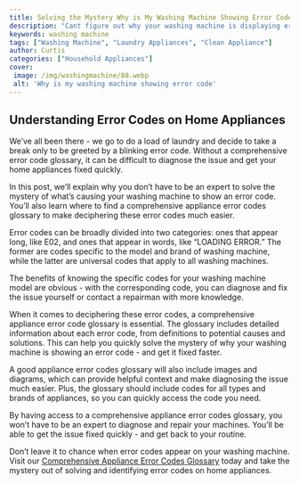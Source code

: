 ```yaml
---
title: Solving the Mystery Why is My Washing Machine Showing Error Code
description: "Cant figure out why your washing machine is displaying error codes Get all the answers you need in this blog post to restore your appliance back to working order"
keywords: washing machine
tags: ["Washing Machine", "Laundry Appliances", "Clean Appliance"]
author: Curtis
categories: ["Household Appliances"]
cover: 
 image: /img/washingmachine/88.webp
 alt: 'Why is my washing machine showing error code'
---
```

## Understanding Error Codes on Home Appliances
We’ve all been there - we go to do a load of laundry and decide to take a break only to be greeted by a blinking error code. Without a comprehensive error code glossary, it can be difficult to diagnose the issue and get your home appliances fixed quickly.

In this post, we’ll explain why you don’t have to be an expert to solve the mystery of what’s causing your washing machine to show an error code. You’ll also learn where to find a comprehensive appliance error codes glossary to make deciphering these error codes much easier.

Error codes can be broadly divided into two categories: ones that appear long, like E02, and ones that appear in words, like “LOADING ERROR.” The former are codes specific to the model and brand of washing machine, while the latter are universal codes that apply to all washing machines. 

The benefits of knowing the specific codes for your washing machine model are obvious - with the corresponding code, you can diagnose and fix the issue yourself or contact a repairman with more knowledge. 

When it comes to deciphering these error codes, a comprehensive appliance error code glossary is essential. The glossary includes detailed information about each error code, from definitions to potential causes and solutions. This can help you quickly solve the mystery of why your washing machine is showing an error code - and get it fixed faster. 

A good appliance error codes glossary will also include images and diagrams, which can provide helpful context and make diagnosing the issue much easier. Plus, the glossary should include codes for all types and brands of appliances, so you can quickly access the code you need.
 
By having access to a comprehensive appliance error codes glossary, you won’t have to be an expert to diagnose and repair your machines. You’ll be able to get the issue fixed quickly - and get back to your routine. 

Don’t leave it to chance when error codes appear on your washing machine. Visit our [Comprehensive Appliance Error Codes Glossary](./error-codes/) today and take the mystery out of solving and identifying error codes on home appliances.
